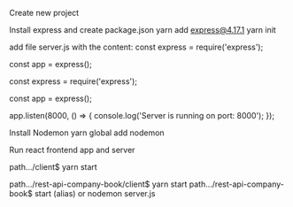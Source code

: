 Create new project 

Install express and create package.json
yarn add express@4.17.1
yarn init

add file server.js with the content:
const express = require('express');

const app = express();

const express = require('express');

const app = express();

app.listen(8000, () => {
  console.log('Server is running on port: 8000');
});

Install Nodemon
yarn global add nodemon

Run react frontend app and server

path.../client$ yarn start

path.../rest-api-company-book/client$ yarn start
path.../rest-api-company-book$ start (alias) or nodemon server.js